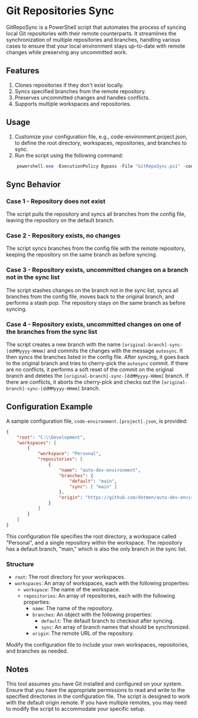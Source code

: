 # Git Repositories Sync

GitRepoSync is a PowerShell script that automates the process of syncing local Git repositories with their remote counterparts. It streamlines the synchronization of multiple repositories and branches, handling various cases to ensure that your local environment stays up-to-date with remote changes while preserving any uncommitted work.

## Features

1. Clones repositories if they don't exist locally.
2. Syncs specified branches from the remote repository.
3. Preserves uncommitted changes and handles conflicts.
4. Supports multiple workspaces and repositories.

## Usage

1. Customize your configuration file, e.g., code-environment.project.json, to define the root directory, workspaces, repositories, and branches to sync.
2. Run the script using the following command:

```powershell
    powershell.exe -ExecutionPolicy Bypass -File "GitRepoSync.ps1" -configFilePath "code-environment.project.json"
```

## Sync Behavior

### Case 1 - Repository does not exist

The script pulls the repository and syncs all branches from the config file, leaving the repository on the default branch.

### Case 2 - Repository exists, no changes

The script syncs branches from the config file with the remote repository, keeping the repository on the same branch as before syncing.

### Case 3 - Repository exists, uncommitted changes on a branch not in the sync list

The script stashes changes on the branch not in the sync list, syncs all branches from the config file, moves back to the original branch, and performs a stash pop. The repository stays on the same branch as before syncing.

### Case 4 - Repository exists, uncommitted changes on one of the branches from the sync list

The script creates a new branch with the name `[original-branch]-sync-[ddMMyyyy-HHmm]` and commits the changes with the message `autosync`. It then syncs the branches listed in the config file. After syncing, it goes back to the original branch and tries to cherry-pick the `autosync` commit. If there are no conflicts, it performs a soft reset of the commit on the original branch and deletes the `[original-branch]-sync-[ddMMyyyy-HHmm]` branch. If there are conflicts, it aborts the cherry-pick and checks out the `[original-branch]-sync-[ddMMyyyy-HHmm]` branch.

## Configuration Example

A sample configuration file, `code-environment.[project].json`, is provided:

```json
{
    "root": "C:\\Development",
    "workspaces": [
        {
            "workspace": "Personal",
            "repositories": [
                {
                    "name": "auto-dev-environment",
                    "branches": {
                        "default": "main",
                        "sync": [ "main" ]
                    },
                    "origin": "https://github.com/dotmen/auto-dev-environment.git"
                }
            ]
        }
    ]
}

```

This configuration file specifies the root directory, a workspace called "Personal", and a single repository within the workspace. The repository has a default branch, "main," which is also the only branch in the sync list.

### Structure

- `root`: The root directory for your workspaces.
- `workspaces`: An array of workspaces, each with the following properties:
  - `workspace`: The name of the workspace.
  - `repositories`: An array of repositories, each with the following properties:
    - `name`: The name of the repository.
    - `branches`: An object with the following properties:
      - `default`: The default branch to checkout after syncing.
      - `sync`: An array of branch names that should be synchronized.
    - `origin`: The remote URL of the repository.

Modify the configuration file to include your own workspaces, repositories, and branches as needed.

## Notes

This tool assumes you have Git installed and configured on your system.
Ensure that you have the appropriate permissions to read and write to the specified directories in the configuration file.
The script is designed to work with the default origin remote. If you have multiple remotes, you may need to modify the script to accommodate your specific setup.
